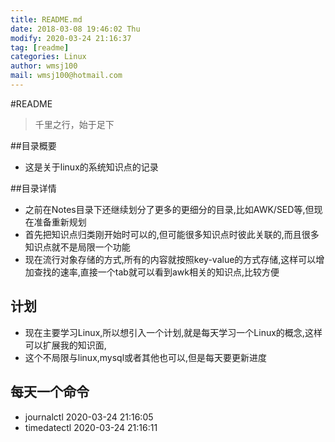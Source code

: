```yaml
---
title: README.md
date: 2018-03-08 19:46:02 Thu
modify: 2020-03-24 21:16:37 
tag: [readme]
categories: Linux
author: wmsj100
mail: wmsj100@hotmail.com
---
```


#README

> 千里之行，始于足下

##目录概要

- 这是关于linux的系统知识点的记录

##目录详情

- 之前在Notes目录下还继续划分了更多的更细分的目录,比如AWK/SED等,但现在准备重新规划
- 首先把知识点归类刚开始时可以的,但可能很多知识点时彼此关联的,而且很多知识点就不是局限一个功能
- 现在流行对象存储的方式,所有的内容就按照key-value的方式存储,这样可以增加查找的速率,直接一个tab就可以看到awk相关的知识点,比较方便

## 计划

- 现在主要学习Linux,所以想引入一个计划,就是每天学习一个Linux的概念,这样可以扩展我的知识面,
- 这个不局限与linux,mysql或者其他也可以,但是每天要更新进度

## 每天一个命令

- journalctl 2020-03-24 21:16:05 
- timedatectl 2020-03-24 21:16:11 
